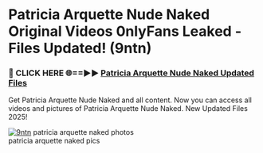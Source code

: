 # Patricia Arquette Nude Naked Original Videos 0nlyFans Leaked - Files Updated! (9ntn)

<h3>🔴 CLICK HERE 🌐==►► <a href="https://tinyurl.com/yckcrads" rel="nofollow">Patricia Arquette Nude Naked Updated Files</a></h3>

Get Patricia Arquette Nude Naked and all content. Now you can access all videos and pictures of Patricia Arquette Nude Naked. New Updated Files 2025!

[![9ntn](https://i.imgur.com/hpKpOFt.gif)](https://tinyurl.com/yckcrads)
patricia arquette naked photos<br>
patricia arquette naked pics